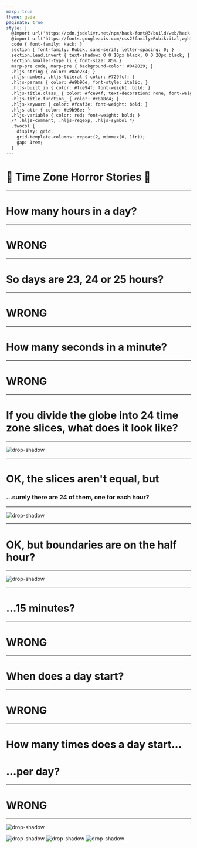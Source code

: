 ```yaml
---
marp: true
theme: gaia
paginate: true
style: |
  @import url('https://cdn.jsdelivr.net/npm/hack-font@3/build/web/hack-subset.css');
  @import url('https://fonts.googleapis.com/css2?family=Rubik:ital,wght@0,400;0,700;1,400;1,700&display=swap');
  code { font-family: Hack; }
  section { font-family: Rubik, sans-serif; letter-spacing: 0; }
  section.lead.invert { text-shadow: 0 0 10px black, 0 0 20px black; }
  section.smaller-type li { font-size: 85% }
  marp-pre code, marp-pre { background-color: #042029; }
  .hljs-string { color: #8ae234; }
  .hljs-number, .hljs-literal { color: #729fcf; }
  .hljs-params { color: #e9b96e; font-style: italic; }
  .hljs-built_in { color: #fce94f; font-weight: bold; }
  .hljs-title.class_ { color: #fce94f; text-decoration: none; font-weight: bold; }
  .hljs-title.function_ { color: #c8a8c4; }
  .hljs-keyword { color: #fcaf3e; font-weight: bold; }
  .hljs-attr { color: #e9b96e; }
  .hljs-variable { color: red; font-weight: bold; }
  /* .hljs-comment, .hljs-regexp, .hljs-symbol */
  .twocol {
    display: grid;
    grid-template-columns: repeat(2, minmax(0, 1fr));
    gap: 1rem;
  }
---
```


<!-- _class: lead -->

# :rainbow: Time Zone Horror Stories :unicorn:

---

<!-- _class: lead gaia -->

# How many hours in a day?

---

<!-- _class: lead invert -->

# WRONG

<!--
Daylight saving time. When you spring forward, the day is 23 hours long. When you fall back, the day is 25 hours long.
-->

---

<!-- _class: lead gaia -->

# So days are 23, 24 or 25 hours?

---

<!-- _class: lead invert -->

# WRONG

<!--
Lord Howe Island in Australia shifts by 30 minutes, so the days there are 23.5, 24, or 24.5 hours

OK, let's forget about hours. Let's talk about seconds and minutes.
-->

---

<!-- _class: lead gaia -->

# How many seconds in a minute?

---

<!-- _class: lead invert -->

# WRONG

<!--
Ever heard of leap seconds?

* Accommodate for random fluctuations in the rotation of the earth
* Announced 6 months in advance
* Abolished starting 2035
* So far, only added and never yet subtracted
* In POSIX, we pretend they don't exist and hope for the best
-->

---

<!-- _class: lead gaia -->

# If you divide the globe into 24 time zone slices, what does it look like?

---

<!-- _class: lead invert -->

![drop-shadow](date_line.jpg)

---

<!-- _class: lead gaia -->

# OK, the slices aren't equal, but

### ...surely there are 24 of them, one for each hour?

---

<!--
_class: lead invert
_footer: <a href="https://jakubmarian.com/5-weird-things-you-didnt-know-about-time-zones/">@JakubMarian</a>
-->

![drop-shadow](australia-time-zones.png)

<!--
  30 minutes: India (one-sixth of the world's population!), Sri Lanka, Afghanistan, Iran, Myanmar, Marquesas Islands, several time zones in Australia, one time zone in Canada
-->

---

<!-- _class: lead gaia -->

# OK, but boundaries are on the half hour?

---

<!--
_class: lead invert
_footer: <a href="https://jakubmarian.com/5-weird-things-you-didnt-know-about-time-zones/">@JakubMarian</a>
-->

![drop-shadow](india-iran-afghanistan-time-zones.png)

<!--
  45 minutes: Nepal, one time zone in Australia
-->

---

<!-- _class: lead gaia -->

# ...15 minutes?

---

<!-- _class: lead invert -->

# WRONG

<!--
This may not exist anymore, but in the computing era, as recently as 1972, Liberia had a time zone offset of 44 minutes 30 seconds.
-->

---

<!-- _class: lead gaia -->

# When does a day start?

---

<!-- _class: lead invert -->

# WRONG

<!-- clock forward at midnight - day starts at 1:00 -->

---

<!-- _class: lead gaia -->

# How many times does a day start...

# ...per day?

---

<!-- _class: lead invert -->

# WRONG

<!-- clock backwards at midnight - day starts twice -->

---

<!-- _class: lead -->

<div class="twocol">
<div>

![drop-shadow](please_be_advised.png)

</div>
<div>

![drop-shadow](authority.png)
![drop-shadow](convenience.png)
![drop-shadow](tv_news.png)

</div>
</div>

<!--
We're just gonna leave you with this fun story.
Pause the frame if you're watching the stream.
Thank you.
-->
